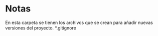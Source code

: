 # Notas
En esta carpeta se tienen los archivos que se crean para añadir nuevas versiones
del proyecto.
*.gitignore